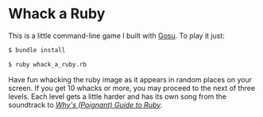 # Whack a Ruby

This is a little command-line game I built with [Gosu].
To play it just:
```sh
$ bundle install
```
```sh
$ ruby whack_a_ruby.rb
```
Have fun whacking the ruby image as it appears in random places on your screen.
If you get 10 whacks or more, you may proceed to the next of three levels.
Each level gets a little harder and has its own song from the soundtrack
to [*Why's (Poignant) Guide to Ruby*].

[Gosu]: https://www.libgosu.org/
[*Why's (Poignant) Guide to Ruby*]: http://poignant.guide/
